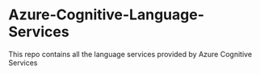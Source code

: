 # Azure-Cognitive-Language-Services
This repo contains all the language services provided by Azure Cognitive Services
